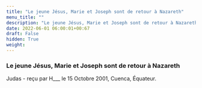 ```yaml
---
title: "Le jeune Jésus, Marie et Joseph sont de retour à Nazareth"
menu_title: ""
description: "Le jeune Jésus, Marie et Joseph sont de retour à Nazareth"
date: 2022-06-01 06:00:01+00:67
draft: False
hidden: True
weight:
---
```

### Le jeune Jésus, Marie et Joseph sont de retour à Nazareth

Judas - reçu par H___  le 15 Octobre 2001, Cuenca, Équateur.



